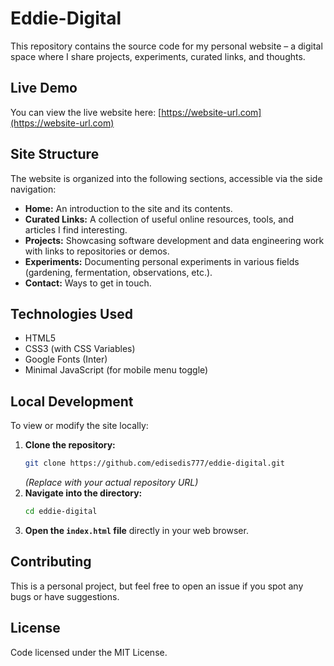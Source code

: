 # Eddie-Digital
This repository contains the source code for my personal website – a digital space where I share projects, experiments, curated links, and thoughts.

## Live Demo
You can view the live website here: [https://website-url.com](https://website-url.com)

## Site Structure
The website is organized into the following sections, accessible via the side navigation:

*   **Home:** An introduction to the site and its contents.
*   **Curated Links:** A collection of useful online resources, tools, and articles I find interesting.
*   **Projects:** Showcasing software development and data engineering work with links to repositories or demos.
*   **Experiments:** Documenting personal experiments in various fields (gardening, fermentation, observations, etc.).
*   **Contact:** Ways to get in touch.

## Technologies Used
*   HTML5
*   CSS3 (with CSS Variables)
*   Google Fonts (Inter)
*   Minimal JavaScript (for mobile menu toggle)

## Local Development

To view or modify the site locally:

1.  **Clone the repository:**
    ```bash
    git clone https://github.com/edisedis777/eddie-digital.git
    ```
    *(Replace with your actual repository URL)*
2.  **Navigate into the directory:**
    ```bash
    cd eddie-digital
    ```
3.  **Open the `index.html` file** directly in your web browser.

## Contributing
This is a personal project, but feel free to open an issue if you spot any bugs or have suggestions.

## License
Code licensed under the MIT License.
